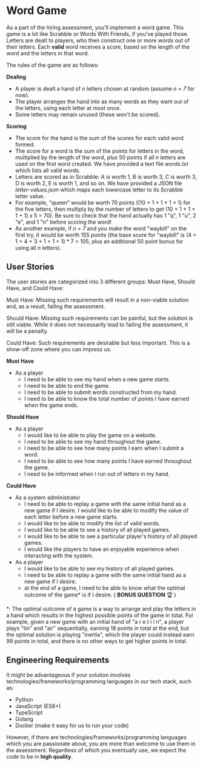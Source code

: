 # Word Game
As a part of the hiring assessment, you'll implement a word game. This game is a lot like Scrabble or Words With Friends, if you've played those. Letters are dealt to players, who then construct one or more words out of their letters. Each **valid** word receives a score, based on the length of the word and the letters in that word.

The rules of the game are as follows:

**Dealing**
- A player is dealt a hand of *n* letters chosen at random (assume *n = 7* for now).
- The player arranges the hand into as many words as they want out of the letters, using each letter at most once.
- Some letters may remain unused (these won't be scored).

**Scoring**
- The score for the hand is the sum of the scores for each valid word formed.
- The score for a word is the sum of the points for letters in the word, multiplied by the length of the word, plus 50 points if all *n* letters are used on the first word created. We have provided a text file *words.txt* which lists all valid words.
- Letters are scored as in Scrabble: A is worth 1, B is worth 3, C is worth 3, D is worth 2, E is worth 1, and so on. We have provided a JSON file *letter-values.json* which maps each lowercase letter to its Scrabble letter value.
- For example, "queen" would be worth 70 points ((10 + 1 + 1 + 1 + 1) for the five letters, then multiply by the number of letters to get (10 + 1 + 1 + 1 + 1) x 5 = 70). Be sure to check that the hand actually has 1 "q", 1 "u", 2 "e", and 1 "n" before scoring the word!
- As another example, if *n = 7* and you make the word "waybill" on the first try, it would be worth 155 points (the base score for "waybill" is (4 + 1 + 4 + 3 + 1 + 1 + 1) * 7 = 105, plus an additional 50 point bonus for using all *n* letters).

## User Stories
The user stories are categorized into 3 different groups: Must Have, Should Have, and Could Have:

Must Have: Missing such requirements will result in a non-viable solution and, as a result, failing the assessment.

Should Have: Missing such requirements can be painful, but the solution is still viable. While it does not necessarily lead to failing the assessment, it will be a penalty.

Could Have: Such requirements are desirable but less important. This is a show-off zone where you can impress us.


**Must Have**
* As a player 
  * I need to be able to see my hand when a new game starts.
  * I need to be able to end the game.
  * I need to be able to submit words constructed from my hand.
  * I need to be able to know the total number of points I have earned when the game ends.

**Should Have**
* As a player
  * I would like to be able to play the game on a website.
  * I need to be able to see my hand throughout the game.
  * I need to be able to see how many points I earn when I submit a word.
  * I need to be able to see how many points I have earned throughout the game.
  * I need to be informed when I run out of letters in my hand.

**Could Have**
* As a system administrator 
  * I need to be able to replay a game with the same initial hand as a new game if I desire. I would like to be able to modify the value of each letter before a new game starts.
  * I would like to be able to modify the list of valid words.
  * I would like to be able to see a history of all played games.
  * I would like to be able to see a particular player's history of all played games.
  * I would like the players to have an enjoyable experience when interacting with the system.
* As a player
  * I would like to be able to see my history of all played games.
  * I need to be able to replay a game with the same initial hand as a new game if I desire.
  * at the end of a game, I need to be able to know what the optimal outcome of the game* is if I desire. ( **BONUS QUESTION** :trophy: )

*: The optimal outcome of a game is a way to arrange and play the letters in a hand which results in the highest possible points of the game in total. For example, given a new game with an initial hand of "a r e t i i n", a player plays "tin" and "air" sequentially, earning 18 points in total at the end, but the optimal solution is playing "inertia", which the player could instead earn 99 points in total, and there is no other ways to get higher points in total.

## Engineering Requirements
It might be advantageous if your solution involves technologies/frameworks/programming languages in our tech stack, such as:
- Python
- JavaScript (ES6+)
- TypeScript
- Golang
- Docker (make it easy for us to run your code)

However, if there are technologies/frameworks/programming languages which you are passionate about, you are more than welcome to use them in the assessment. Regardless of which you eventually use, we expect the code to be in **high quality**.
